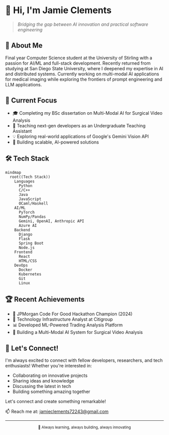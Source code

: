 # 👋 Hi, I'm Jamie Clements

<!--  [![Linkedin](https://img.shields.io/badge/LinkedIn-0077B5?style=for-the-badge&logo=linkedin&logoColor=white)](https://www.linkedin.com/)
[![Portfolio](https://img.shields.io/badge/Portfolio-FF5722?style=for-the-badge&logo=google-chrome&logoColor=white)](https://portfolio/) -->

> *Bridging the gap between AI innovation and practical software engineering*

## 🤖 About Me

Final year Computer Science student at the University of Stirling with a passion for AI/ML and full-stack development. Recently returned from studying at San Diego State University, where I deepened my expertise in AI and distributed systems. Currently working on multi-modal AI applications for medical imaging while exploring the frontiers of prompt engineering and LLM applications.

## 🔭 Current Focus

- 🎓 Completing my BSc dissertation on Multi-Modal AI for Surgical Video Analysis
- 🌱 Teaching next-gen developers as an Undergraduate Teaching Assistant
- 💡 Exploring real-world applications of Google's Gemini Vision API
- 🚀 Building scalable, AI-powered solutions

## 🛠️ Tech Stack

```mermaid
mindmap
  root((Tech Stack))
    Languages
      Python
      C/C++
      Java
      JavaScript
      OCaml/Haskell
    AI/ML
      PyTorch
      NumPy/Pandas
      Gemini, OpenAI, Anthropic API
      Azure AI
    Backend
      Django
      Flask
      Spring Boot
      Node.js
    Frontend
      React
      HTML/CSS
    DevOps
      Docker
      Kubernetes
      Git
      Linux
```

## 🏆 Recent Achievements

- 🥇 JPMorgan Code For Good Hackathon Champion (2024)
- 💼 Technology Infrastructure Analyst at Citigroup
- 📊 Developed ML-Powered Trading Analysis Platform
- 🤖 Building a Multi-Modal AI System for Surgical Video Analysis

<!-- 
## 📈 Featured Projects

<table>
  <tr>
    <td align="center">
      <a href="#"><img src="https://img.shields.io/badge/-Surgical_AI-FF4B4B?style=for-the-badge&logo=tensorflow&logoColor=white" /></a>
      <br />
      <sub>Multi-Modal AI for Medical Imaging</sub>
    </td>
    <td align="center">
      <a href="#"><img src="https://img.shields.io/badge/-Trading_ML-4CAF50?style=for-the-badge&logo=python&logoColor=white" /></a>
      <br />
      <sub>ML-Powered Trading Platform</sub>
    </td>
    <td align="center">
      <a href="#"><img src="https://img.shields.io/badge/-File_Automator-1976D2?style=for-the-badge&logo=python&logoColor=white" /></a>
      <br />
      <sub>Python Automation Tools</sub>
    </td>
  </tr>
</table>
-->

## 🤝 Let's Connect!

I'm always excited to connect with fellow developers, researchers, and tech enthusiasts! Whether you're interested in:
- Collaborating on innovative projects
- Sharing ideas and knowledge
- Discussing the latest in tech
- Building something amazing together

Let's connect and create something remarkable!

📫 Reach me at: jamieclements72243@gmail.com

---

<div align="center">
  <sub>🚀 Always learning, always building, always innovating</sub>
</div>
